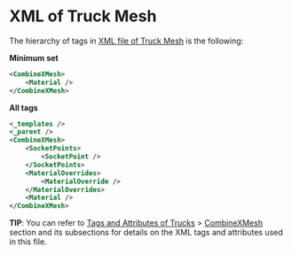 # XML of Truck Mesh

The hierarchy of tags in [XML file of Truck Mesh][xml_file_of_truck_mesh] is the following:


**Minimum set**

```xml
<CombineXMesh>
    <Material />
</CombineXMesh>
```

**All tags**

```xml
<_templates />
<_parent />
<CombineXMesh>
    <SocketPoints>
        <SocketPoint />
    </SocketPoints>
    <MaterialOverrides>
        <MaterialOverride />
    </MaterialOverrides>
    <Material />
</CombineXMesh>
```

**TIP**: You can refer to [Tags and Attributes of Trucks](./../../../tags_and_attributes_of_trucks/index.md) \> [CombineXMesh](./../../../tags_and_attributes_of_trucks/combinexmesh/index.md) section and its subsections for details on the XML tags and attributes used in this file.

[xml_file_of_truck_mesh]: ./../../xml_description_of_truck/xml_of_truck_mesh.md